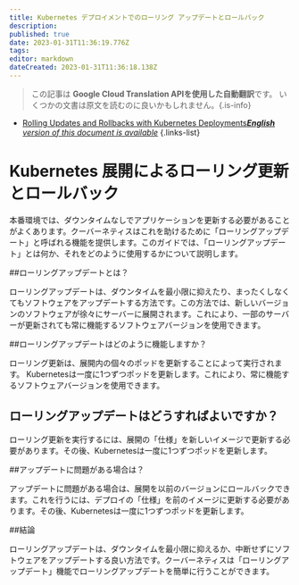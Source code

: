 ```yaml
---
title: Kubernetes デプロイメントでのローリング アップデートとロールバック
description: 
published: true
date: 2023-01-31T11:36:19.776Z
tags: 
editor: markdown
dateCreated: 2023-01-31T11:36:18.138Z
---
```


> この記事は **Google Cloud Translation APIを使用した自動翻訳**です。
いくつかの文書は原文を読むのに良いかもしれません。{.is-info}

- [Rolling Updates and Rollbacks with Kubernetes Deployments***English** version of this document is available*](/en/Knowledge-base/Kubernetes/rolling-updates-and-rollbacks-with-kubernetes-deployments)
{.links-list}



# Kubernetes 展開によるローリング更新とロールバック

本番環境では、ダウンタイムなしでアプリケーションを更新する必要があることがよくあります。クーバーネティスはこれを助けるために「ローリングアップデート」と呼ばれる機能を提供します。このガイドでは、「ローリングアップデート」とは何か、それをどのように使用するかについて説明します。

##ローリングアップデートとは？

ローリングアップデートは、ダウンタイムを最小限に抑えたり、まったくしなくてもソフトウェアをアップデートする方法です。この方法では、新しいバージョンのソフトウェアが徐々にサーバーに展開されます。これにより、一部のサーバーが更新されても常に機能するソフトウェアバージョンを使用できます。

##ローリングアップデートはどのように機能しますか？

ローリング更新は、展開内の個々のポッドを更新することによって実行されます。 Kubernetesは一度に1つずつポッドを更新します。これにより、常に機能するソフトウェアバージョンを使用できます。

## ローリングアップデートはどうすればよいですか？

ローリング更新を実行するには、展開の「仕様」を新しいイメージで更新する必要があります。その後、Kubernetesは一度に1つずつポッドを更新します。

##アップデートに問題がある場合は？

アップデートに問題がある場合は、展開を以前のバージョンにロールバックできます。これを行うには、デプロイの「仕様」を前のイメージに更新する必要があります。その後、Kubernetesは一度に1つずつポッドを更新します。

##結論

ローリングアップデートは、ダウンタイムを最小限に抑えるか、中断せずにソフトウェアをアップデートする良い方法です。クーバーネティスは「ローリングアップデート」機能でローリングアップデートを簡単に行うことができます。